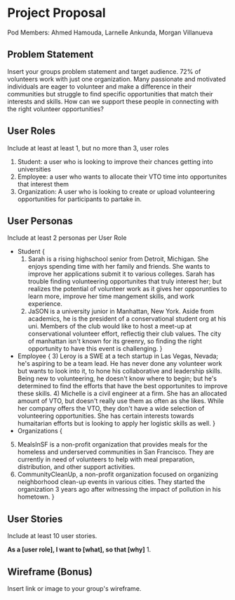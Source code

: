 # Project Proposal

Pod Members: Ahmed Hamouda, Larnelle Ankunda, Morgan Villanueva

## Problem Statement

Insert your groups problem statement and target audience.
72% of volunteers work with just one organization. Many passionate and motivated individuals are eager to volunteer and make a difference in their communities but struggle to find specific opportunities that match their interests and skills. How can we support these people in connecting with the right volunteer opportunities?

## User Roles

Include at least at least 1, but no more than 3, user roles
1) Student: a user who is looking to improve their chances getting into universities
2) Employee: a user who wants to allocate their VTO time into opportunites that interest them
3) Organization: A user who is looking to create or upload volunteering opportunities for participants to partake in. 


## User Personas

Include at least 2 personas per User Role
- Student {
  1) Sarah is a rising highschool senior from Detroit, Michigan. She enjoys spending time with her family and friends. She wants to improve her applications submit it to various colleges. Sarah has trouble finding volunteering opportunites that truly interest her; but realizes the potential of volunteer work as it gives her opporunties to learn more, improve her time mangement skills, and work experience.
  2) JaSON is a university junior in Manhattan, New York. Aside from academics, he is the president of a conservational student org at his uni. Members of the club would like to host a meet-up at conservational volunteer effort, reflectig their club values. The city of manhattan isn't known for its greenry, so finding the right opportunity to have this event is challenging. 
}
- Employee {
  3) Leroy is a SWE at a tech startup in Las Vegas, Nevada; he's aspiring to be a team lead. He has never done any volunteer work but wants to look into it, to hone his collaborative and leadership skills. Being new to volunteering, he doesn't know where to begin; but he's determined to find the efforts that have the best opportunites to improve these skills.
  4) Michelle is a civil engineer at a firm. She has an allocated amount of VTO, but doesn't really use them as often as she likes. While her company offers the VTO, they don't have a wide selection of volunteering opportunities. She has certain interests towards humaitarian efforts but is looking to apply her logistic skills as well. 
}
- Organizations {
5) MealsInSF is a non-profit organization that provides meals for the homeless and underserved communities in San Francisco. They are currently in need of volunteers to help with meal preparation, distribution, and other support activities.
6) CommunityCleanUp, a non-profit organization focused on organizing neighborhood clean-up events in various cities. They started the organization 3 years ago after witnessing the impact of pollution in his hometown.
}


## User Stories

Include at least 10 user stories.

 **As a [user role], I want to [what], so that [why]**
1. 

## Wireframe (Bonus)

Insert link or image to your group's wireframe. 
